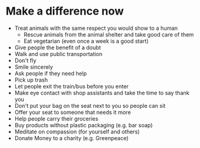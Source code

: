 # Make a difference now
- Treat animals with the same respect you would show to a human
    - Rescue animals from the animal shelter and take good care of them
    - Eat vegetarian (even once a week is a good start)
- Give people the benefit of a doubt
- Walk and use public transportation
- Don't fly
- Smile sincerely
- Ask people if they need help
- Pick up trash
- Let people exit the train/bus before you enter
- Make eye contact with shop assistants and take the time to say thank you
- Don't put your bag on the seat next to you so people can sit
- Offer your seat to someone that needs it more
- Help people carry their groceries
- Buy products without plastic packaging (e.g. bar soap)
- Meditate on compassion (for yourself and others)
- Donate Money to a charity (e.g. Greenpeace)

